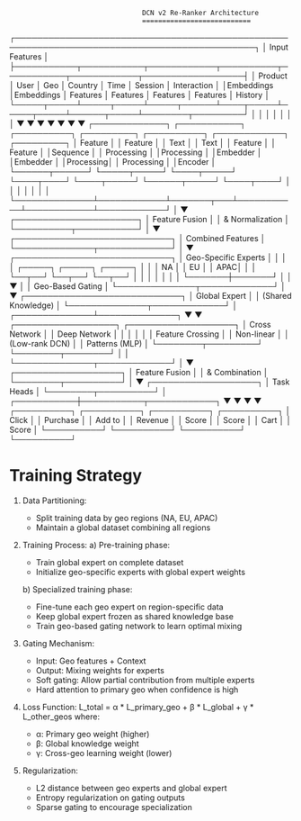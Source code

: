                                      DCN v2 Re-Ranker Architecture
                                     ===========================

┌─────────────────────────────────────────────────────────────────────────────────────────────┐
│                                    Input Features                                            │
├───────────┬───────────┬────────────┬──────────┬───────────┬────────────┬──────────────────┤
│  Product  │   User    │    Geo     │ Country  │   Time    │  Session   │   Interaction    │
│Embeddings │Embeddings │  Features  │ Features │  Features │  Features  │    History       │
└─────┬─────┴─────┬─────┴─────┬──────┴────┬─────┴─────┬─────┴──────┬─────┴────────┬─────────┘
      │           │           │            │           │            │              │
      ▼           ▼           ▼            ▼           ▼            ▼              ▼
┌─────────────┐ ┌───────────┐ ┌──────────┐ ┌─────────┐ ┌──────────┐ ┌────────────┐ ┌─────────┐
│  Feature    │ │ Feature   │ │  Text    │ │  Text   │ │ Feature  │ │  Feature   │ │Sequence │
│ Processing  │ │Processing │ │Embedder  │ │Embedder │ │Processing│ │ Processing │ │Encoder  │
└──────┬──────┘ └─────┬─────┘ └────┬─────┘ └────┬────┘ └────┬─────┘ └──────┬─────┘ └────┬────┘
       │              │            │           │           │            │            │
       └──────────────┴────────────┴───────┬───┴───────────┴────────────┴────────────┘
                                          │
                                          ▼
                                ┌──────────────────────┐
                                │   Feature Fusion     │
                                │   & Normalization    │
                                └──────────┬───────────┘
                                          │
                                          ▼
                              ┌────────────────────────────┐
                              │    Combined Features       │
                              └──────────────┬─────────────┘
                                            │
                                            ▼
                              ┌────────────────────────────┐
                              │  Geo-Specific Experts      │
                              │                            │
                              │  ┌─────┐ ┌─────┐ ┌─────┐  │
                              │  │ NA  │ │ EU  │ │ APAC│  │
                              │  └──┬──┘ └──┬──┘ └──┬──┘  │
                              │     │       │       │      │
                              │     └───────┼───────┘      │
                              │             ▼              │
                              │     Geo-Based Gating       │
                              └──────────────┬─────────────┘
                                            │
                                            ▼
                              ┌────────────────────────────┐
                              │     Global Expert          │
                              │   (Shared Knowledge)       │
                              └──────────────┬─────────────┘
                                            │
                             ┌──────────────┴──────────────┐
                             ▼                             ▼
                   ┌──────────────────┐         ┌───────────────────┐
                   │  Cross Network   │         │   Deep Network    │
                   │                  │         │                   │
                   │ Feature Crossing │         │ Non-linear       │
                   │ (Low-rank DCN)   │         │ Patterns (MLP)   │
                   └────────┬─────────┘         └────────┬────────┘
                           │                             │
                           └──────────────┬─────────────┘
                                         │
                                         ▼
                               ┌───────────────────┐
                               │  Feature Fusion   │
                               │  & Combination    │
                               └────────┬──────────┘
                                       │
                                       ▼
                               ┌───────────────────┐
                               │   Task Heads      │
                               └────────┬──────────┘
                                       │
                           ┌───────────┼───────────┬────────────┐
                           ▼           ▼           ▼            ▼
                    ┌──────────┐ ┌──────────┐ ┌──────────┐ ┌──────────┐
                    │  Click   │ │ Purchase │ │ Add to   │ │ Revenue  │
                    │  Score   │ │  Score   │ │  Cart    │ │  Score   │
                    └──────────┘ └──────────┘ └──────────┘ └──────────┘


Training Strategy
===============

1. Data Partitioning:
   - Split training data by geo regions (NA, EU, APAC)
   - Maintain a global dataset combining all regions

2. Training Process:
   a) Pre-training phase:
      - Train global expert on complete dataset
      - Initialize geo-specific experts with global expert weights
   
   b) Specialized training phase:
      - Fine-tune each geo expert on region-specific data
      - Keep global expert frozen as shared knowledge base
      - Train geo-based gating network to learn optimal mixing

3. Gating Mechanism:
   - Input: Geo features + Context
   - Output: Mixing weights for experts
   - Soft gating: Allow partial contribution from multiple experts
   - Hard attention to primary geo when confidence is high

4. Loss Function:
   L_total = α * L_primary_geo + β * L_global + γ * L_other_geos
   where:
   - α: Primary geo weight (higher)
   - β: Global knowledge weight
   - γ: Cross-geo learning weight (lower)

5. Regularization:
   - L2 distance between geo experts and global expert
   - Entropy regularization on gating outputs
   - Sparse gating to encourage specialization
``` 